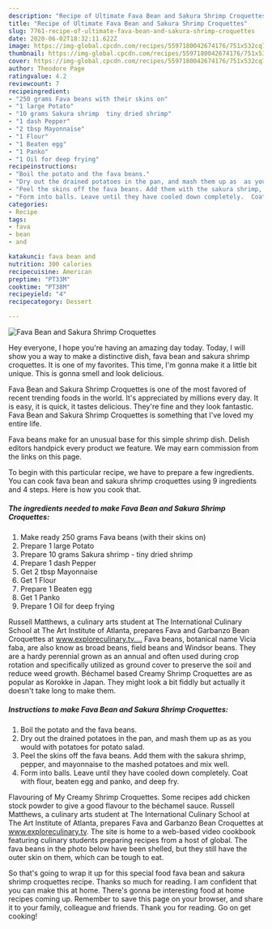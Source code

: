 ```yaml
---
description: "Recipe of Ultimate Fava Bean and Sakura Shrimp Croquettes"
title: "Recipe of Ultimate Fava Bean and Sakura Shrimp Croquettes"
slug: 7761-recipe-of-ultimate-fava-bean-and-sakura-shrimp-croquettes
date: 2020-06-02T18:32:11.622Z
image: https://img-global.cpcdn.com/recipes/5597180042674176/751x532cq70/fava-bean-and-sakura-shrimp-croquettes-recipe-main-photo.jpg
thumbnail: https://img-global.cpcdn.com/recipes/5597180042674176/751x532cq70/fava-bean-and-sakura-shrimp-croquettes-recipe-main-photo.jpg
cover: https://img-global.cpcdn.com/recipes/5597180042674176/751x532cq70/fava-bean-and-sakura-shrimp-croquettes-recipe-main-photo.jpg
author: Theodore Page
ratingvalue: 4.2
reviewcount: 7
recipeingredient:
- "250 grams Fava beans with their skins on"
- "1 large Potato"
- "10 grams Sakura shrimp  tiny dried shrimp"
- "1 dash Pepper"
- "2 tbsp Mayonnaise"
- "1 Flour"
- "1 Beaten egg"
- "1 Panko"
- "1 Oil for deep frying"
recipeinstructions:
- "Boil the potato and the fava beans."
- "Dry out the drained potatoes in the pan, and mash them up as  as you would with potatoes for potato salad."
- "Peel the skins off the fava beans. Add them with the sakura shrimp, pepper, and mayonnaise to the mashed potatoes and mix well."
- "Form into balls. Leave until they have cooled down completely.  Coat with flour, beaten egg and panko, and deep fry."
categories:
- Recipe
tags:
- fava
- bean
- and

katakunci: fava bean and 
nutrition: 300 calories
recipecuisine: American
preptime: "PT33M"
cooktime: "PT38M"
recipeyield: "4"
recipecategory: Dessert

---
```



![Fava Bean and Sakura Shrimp Croquettes](https://img-global.cpcdn.com/recipes/5597180042674176/751x532cq70/fava-bean-and-sakura-shrimp-croquettes-recipe-main-photo.jpg)

Hey everyone, I hope you're having an amazing day today. Today, I will show you a way to make a distinctive dish, fava bean and sakura shrimp croquettes. It is one of my favorites. This time, I'm gonna make it a little bit unique. This is gonna smell and look delicious.

Fava Bean and Sakura Shrimp Croquettes is one of the most favored of recent trending foods in the world. It's appreciated by millions every day. It is easy, it is quick, it tastes delicious. They're fine and they look fantastic. Fava Bean and Sakura Shrimp Croquettes is something that I've loved my entire life.

Fava beans make for an unusual base for this simple shrimp dish. Delish editors handpick every product we feature. We may earn commission from the links on this page.


To begin with this particular recipe, we have to prepare a few ingredients. You can cook fava bean and sakura shrimp croquettes using 9 ingredients and 4 steps. Here is how you cook that.

<!--inarticleads1-->

##### The ingredients needed to make Fava Bean and Sakura Shrimp Croquettes:

1. Make ready 250 grams Fava beans (with their skins on)
1. Prepare 1 large Potato
1. Prepare 10 grams Sakura shrimp - tiny dried shrimp
1. Prepare 1 dash Pepper
1. Get 2 tbsp Mayonnaise
1. Get 1 Flour
1. Prepare 1 Beaten egg
1. Get 1 Panko
1. Prepare 1 Oil for deep frying


Russell Matthews, a culinary arts student at The International Culinary School at The Art Institute of Atlanta, prepares Fava and Garbanzo Bean Croquettes at www.exploreculinary.tv.… Fava beans, botanical name Vicia faba, are also know as broad beans, field beans and Windsor beans. They are a hardy perennial grown as an annual and often used during crop rotation and specifically utilized as ground cover to preserve the soil and reduce weed growth. Béchamel based Creamy Shrimp Croquettes are as popular as Korokke in Japan. They might look a bit fiddly but actually it doesn&#39;t take long to make them. 

<!--inarticleads2-->

##### Instructions to make Fava Bean and Sakura Shrimp Croquettes:

1. Boil the potato and the fava beans.
1. Dry out the drained potatoes in the pan, and mash them up as  as you would with potatoes for potato salad.
1. Peel the skins off the fava beans. Add them with the sakura shrimp, pepper, and mayonnaise to the mashed potatoes and mix well.
1. Form into balls. Leave until they have cooled down completely.  Coat with flour, beaten egg and panko, and deep fry.


Flavouring of My Creamy Shrimp Croquettes. Some recipes add chicken stock powder to give a good flavour to the béchamel sauce. Russell Matthews, a culinary arts student at The International Culinary School at The Art Institute of Atlanta, prepares Fava and Garbanzo Bean Croquettes at www.exploreculinary.tv. The site is home to a web-based video cookbook featuring culinary students preparing recipes from a host of global. The fava beans in the photo below have been shelled, but they still have the outer skin on them, which can be tough to eat. 

So that's going to wrap it up for this special food fava bean and sakura shrimp croquettes recipe. Thanks so much for reading. I am confident that you can make this at home. There's gonna be interesting food at home recipes coming up. Remember to save this page on your browser, and share it to your family, colleague and friends. Thank you for reading. Go on get cooking!
